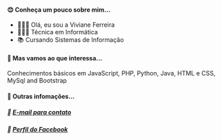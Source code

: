 #### :blush: Conheça um pouco sobre mim...
- 🦹🏻‍♀️ Olá, eu sou a Viviane Ferreira 
- 👩🏻‍🎓 Técnica em Informática
- 📚 Cursando Sistemas de Informação
#### :rocket: Mas vamos ao que interessa...
Conhecimentos básicos em JavaScript, PHP, Python, Java, HTML e CSS, MySql and Bootstrap 
#### 💬 Outras infomações...
##### :email: [E-mail para contato](vferreiradeoliveira595@gmail.com)
##### :link: [Perfil do Facebook](https://www.facebook.com/profile.php?id=100007557184211)

